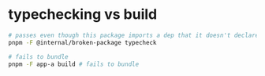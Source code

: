 # typechecking vs build

```bash
# passes even though this package imports a dep that it doesn't declare
pnpm -F @internal/broken-package typecheck

# fails to bundle
pnpm -F app-a build # fails to bundle
```
